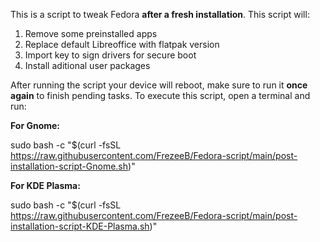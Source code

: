 This is a script to tweak Fedora **after a fresh installation**. This script will:

1. Remove some preinstalled apps
2. Replace default Libreoffice with flatpak version
3. Import key to sign drivers for secure boot
4. Install aditional user packages

After running the script your device will reboot, make sure to run it **once again** to finish pending tasks. To execute this script, open a terminal and run:

**For Gnome:**

sudo bash -c "$(curl -fsSL https://raw.githubusercontent.com/FrezeeB/Fedora-script/main/post-installation-script-Gnome.sh)"

**For KDE Plasma:**

sudo bash -c "$(curl -fsSL https://raw.githubusercontent.com/FrezeeB/Fedora-script/main/post-installation-script-KDE-Plasma.sh)"
